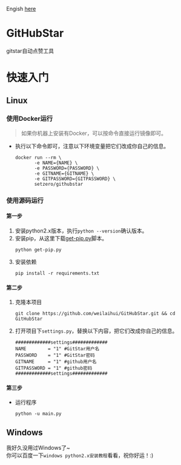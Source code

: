 Engish [here](README.md)
# GitHubStar
gitstar自动点赞工具
# 快速入门
## Linux
### 使用Docker运行
> 如果你机器上安装有Docker，可以按命令直接运行镜像即可。
- 执行以下命令即可，注意以下环境变量把它们改成你自己的信息。
    ```
    docker run --rm \
           -e NAME={NAME} \
           -e PASSWORD={PASSWORD} \
           -e GITNAME={GITNAME} \
           -e GITPASSWORD={GITPASSWORD} \
           setzero/githubstar
    ```

### 使用源码运行
#### 第一步
1. 安装python2.x版本，执行`python --version`确认版本。
1. 安装pip，从这里下载[get-pip.py](https://bootstrap.pypa.io/get-pip.py)脚本。
    ```
    python get-pip.py
    ```
1. 安装依赖
    ```
    pip install -r requirements.txt
    ```

#### 第二步
1. 克隆本项目
    ```
    git clone https://github.com/weilaihui/GitHubStar.git && cd GitHubStar
    ```
1. 打开项目下`settings.py`，替换以下内容，把它们改成你自己的信息。  
    ```
    #############settings#############
    NAME		= "1" #GitStar用户名
    PASSWORD	= "1" #GitStar密码
    GITNAME		= "1" #github用户名
    GITPASSWORD	= "1" #github密码
    #############settings#############
    ```
#### 第三步
- 运行程序
    ```
    python -u main.py
    ```  

## Windows
我好久没用过Windows了~    
你可以百度一下```windows python2.x安装教程```看看，祝你好运！:)
